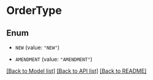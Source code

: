 # OrderType

## Enum


* `NEW` (value: `"NEW"`)

* `AMENDMENT` (value: `"AMENDMENT"`)


[[Back to Model list]](../README.md#documentation-for-models) [[Back to API list]](../README.md#documentation-for-api-endpoints) [[Back to README]](../README.md)


